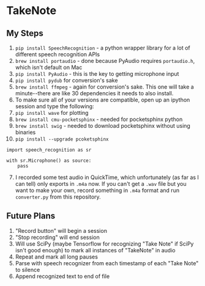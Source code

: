 # TakeNote

## My Steps

1. `pip install SpeechRecognition` - a python wrapper library for a lot of different speech recognition APIs
2. `brew install portaudio` - done because PyAudio requires `portaudio.h`, which isn't default on Mac
3. `pip install PyAudio` - this is the key to getting microphone input
4. `pip install pydub` for conversion's sake
4. `brew install ffmpeg` - again for conversion's sake. This one will take a minute--there are like 30 dependencies it needs to also install.
4. To make sure all of your versions are compatible, open up an ipython session and type the following:
4. `pip install wave` for plotting
4. `brew install cmu-pocketsphinx` - needed for pocketsphinx python
4. `brew install swig` - needed to download pocketsphinx without using binaries
4. `pip install --upgrade pcoketsphinx`
~~~~
import speech_recognition as sr

with sr.Microphone() as source:
	pass
~~~~

7. I recorded some test audio in QuickTime, which unfortunately (as far as I can tell) only exports in `.m4a` now. If you can't get a `.wav` file but you want to make your own, record something in `.m4a` format and run `converter.py` from this repository.



## Future Plans

1. "Record button" will begin a session
2. "Stop recording" will end session
3. Will use SciPy (maybe Tensorflow for recognizing "Take Note" if SciPy isn't good enough) to mark all instances of "TakeNote" in audio
4. Repeat and mark all long pauses
5. Parse with speech recognizer from each timestamp of each "Take Note" to silence
6. Append recognized text to end of file
